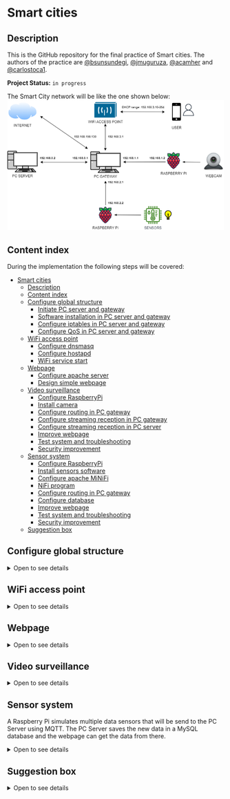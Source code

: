 # Smart cities

## Description
This is the GitHub repository for the final practice of Smart cities. The authors of the practice are [@bsunsundegi](https://github.com/bsunsundegi), [@jmuguruza](https://github.com/jmuguruza), [@acamher](https://github.com/acamher) and [@carlostoca1](https://github.com/carlostoca1).

**Project Status:** `in progress`

The Smart City network will be like the one shown below:
![network_scheme](https://github.com/bsunsundegi/Smart-cities/blob/main/img/Network.png)

## Content index
During the implementation the following steps will be covered:

- [Smart cities](#smart-cities)
  - [Description](#description)
  - [Content index](#content-index)
  - [Configure global structure](#configure-global-structure)
    - [Initiate PC server and gateway](#initiate-pc-server-and-gateway)
    - [Software installation in PC server and gateway](#software-installation-in-pc-server-and-gateway)
    - [Configure iptables in PC server and gateway](#configure-iptables-in-pc-server-and-gateway)
    - [Configure QoS in PC server and gateway](#configure-qos-in-pc-server-and-gateway)
  - [WiFi access point](#wifi-access-point)
    - [Configure dnsmasq](#configure-dnsmasq)
    - [Configure hostapd](#configure-hostapd)
    - [WiFi service start](#wifi-service-start)
  - [Webpage](#webpage)
    - [Configure apache server](#configure-apache-server)
    - [Design simple webpage](#design-simple-webpage)
  - [Video surveillance](#video-surveillance)
    - [Configure RaspberryPi](#configure-raspberrypi)
    - [Install camera](#install-camera)
    - [Configure routing in PC gateway](#configure-routing-in-pc-gateway)
    - [Configure streaming reception in PC gateway](#configure-streaming-reception-in-pc-gateway)
    - [Configure streaming reception in PC server](#configure-streaming-reception-in-pc-server)
    - [Improve webpage](#improve-webpage)
    - [Test system and troubleshooting](#test-system-and-troubleshooting)
    - [Security improvement](#security-improvement)
  - [Sensor system](#sensor-system)
    - [Configure RaspberryPi](#configure-raspberrypi-1)
    - [Install sensors software](#install-sensors-software)
    - [Configure apache MiNiFi](#configure-apache-minifi)
    - [NiFi program](#nifi-program)
    - [Configure routing in PC gateway](#configure-routing-in-pc-gateway-1)
    - [Configure database](#configure-database)
    - [Improve webpage](#improve-webpage-1)
    - [Test system and troubleshooting](#test-system-and-troubleshooting-1)
    - [Security improvement](#security-improvement-1)
  - [Suggestion box](#suggestion-box)

## Configure global structure
<details>
<summary>Open to see details</summary>
  
### Initiate PC server and gateway

The operating system chosen for both the PC server and the PC gateway is Ubuntu 22.04. Each one of these PCs are executed in different virtual machines.
For the case of the PC server, Apache Web Server is installed to host the webpage that later will be used.

### Software installation in PC server and gateway

After launching the virtual machines for server and gateway, some software kit has to be installed. It is recommended to use the two scripts that are located in `~/1-Configure-global-structure`, named `gateway_software.sh` and `server_software.sh`. Execute them and accept when asked in the installation process.

### Configure iptables in PC server and gateway

Afterwards, the iptables are configured. In the gateway side the 5 interfaces are defined (server, webcam, sensors, WiFi and Internet), each one with a given IP. Then, some iptable rules are added, according to each of the 5 services. The file is again in the first folder with the name `gateway_iptables.sh`. On the other side, the iptables configuration file for the server will be `server_iptables.sh`; run both scripts and verify that there are no errors.

### Configure QoS in PC server and gateway

Lastly, a QoS configuration is made, to distribute the available bandwith between the different processes. In the gateway side, the uplink traffic to the server is limited to 1 Mbps, while the downlink is limited to 5 Mbps. Regarding the server, the downlink traffic is 20 Mbps. The file `gateway_qdisc.sh` was already executed when running `gateway_iptables.sh`, so executing `server_qdisc.sh` is enough. Verify, once again, that you do not receive any error.
    
</details>
  
## WiFi access point
<details>
<summary>Open to see details</summary>
  
### Configure dnsmasq

The first step of the WiFi access point will be configuring a DNS and DHCP server; for that purpose dnsmasq will be used. In the configuration file the interface is set to `wlan`, binding interface is enabled and a DHCP range is defined according to the general network scheme. Then, go to`~/2-WiFi-access-point` and execute the file `dnsmasq.conf`.
  
### Configure hostapd
  
Second, the access point needs to be implemented. Parameters like channel, password, interface are defined in the configuration file. Now again, go to `~/2-WiFi-access-point` and execute the file `hostapd.conf`.
  
### WiFi service start

Finally, when both the DNS/DHCP and the access point have been configured, they need to be started. Optionally, use from the same directory the script `wifi.sh`, that will do this task automatically when executed.

</details>

## Webpage
<details>
<summary>Open to see details</summary>
  
### Configure apache server

The following guide was used to install the Apache Web Server: [Installing Apache Web Server](https://www.digitalocean.com/community/tutorials/how-to-install-the-apache-web-server-on-ubuntu-22-04)

In the next picture it can bee seen that the web server has been well deployed
![apache_desplegado](https://user-images.githubusercontent.com/73036899/208314731-f36bb996-685d-488f-9bd8-0089475fd43a.jpg)

### Design simple webpage
If the admin wants to see data such as video surveillance, sensor data or the suggestions submitted by the users in the suggestion box, the webpage deployed for that would look like the following one:

![server_webpage](https://user-images.githubusercontent.com/73036899/209978766-0ec14590-6ca6-43f5-8864-235af8aa5e55.jpg)

This page has three buttons. Each button corresponds to each one of the 3 possible types of data. If the admin would like to return back to the main page, it would be possible through the button that appears on screen when whichever button is pressed.
</details>

## Video surveillance
<details>
<summary>Open to see details</summary>
  
### Configure RaspberryPi
At first, the RaspberryPi only has the Raspbian image and the operating system generated by the image. Just by connecting it through HDMI will not work. So in order for this to work, we have to do the following steps.

1. Unplug the RaspberryPi and extract the SD Card.

2. If your computer does not have a MicroSD Card Slot, plug the MicroSD Card to the PC through a MicroSD to USB device.

3. Find the file named 'config.txt' and open it. To be able to send images through HDMI some parameters of this file will have to be modified.
![configtxt](https://user-images.githubusercontent.com/73036899/209112138-1d22a620-88e8-4885-ae45-ba7c84ab4c03.jpg)

This files are commented with a '#' so just removing the '#' will be enough. The parameters that have to be uncommented are:
  - `hdmi_safe = 1`
  - `hdmi_force_hotplug = 1`
  - `hdmi_drive = 2`
  
  
![hdmi](https://user-images.githubusercontent.com/73036899/209112929-2fbd5c7a-7e76-47b4-9afe-c42dfb6fbdaf.jpg)

Once this parameters are uncommented, the RaspberryPi HDMI will work.

4. Remove the MicroSD Card from the PC and plug it back to the RaspberryPi.  

5. Switch on the RaspberryPi and connect it to any monitor through HDMI.

The RaspberryPi Boot Image should appear on the screen.
![raspi image](https://user-images.githubusercontent.com/73036899/209113233-feecea97-2b17-48fb-a2f4-c921b6c6b6e6.jpg)

Now, the next step will be to configure Raspbian, the operating system of the RaspberryPi. This configuration is easy, choose the language and region you are the most comfortable with and connect it to a Wi-Fi network if possible, this way the Raspberry can update the software to the latest release.

After this is done, the Raspberry will be configured and ready to use. If everything has been done well, the Desktop should be seen.
![captura_desktop](https://user-images.githubusercontent.com/73036899/209117910-1fd5273c-c10f-45d1-92e7-8998244c6cd1.png)

### Install camera
First of all, to make this task easier, unplug the RaspberryPi and go to the config.txt file. Find the parameter camera_auto_detect=1 and uncomment it. This will make the RaspberryPi autodetect the camera without needing additional software or hardware.
![camera](https://user-images.githubusercontent.com/73036899/209114886-27a17085-ee40-46cc-9a0d-370d8bc7ed26.jpg)
  
To test if the camera works, we install a simple camera software called guvcview.
  
For this, open a terminal and execute the following command:
 
  `sudo apt-get update`
  
  `sudo apt-get upgrade`
  
  `sudo apt-get install guvcview`
  
  `sudo usermod -G video pi`
  
  `sudo modprobe uvcvideo`
  
  `reboot`
  
After rebooting the device, a new program should appear in the "sound and video" tab in the main menu called "guvcview".
  
![guvcview](https://user-images.githubusercontent.com/73036899/209123215-1f7f652f-4b16-4c4f-a97e-1c8cff6201fa.png)
  
Open it and the camera should appear automatically
  
![software_camara](https://user-images.githubusercontent.com/73036899/209123307-0df4950a-74ac-4a2f-baf3-dbe4a53c798e.png)

To change the IP address of the raspberry, the configuration file `/etc/dhcpcd.conf` has to be modified so anytime the device is switched on it is configured by default and there is no need to execute any additional lines everytime.

Now, to get the video from the webcam, mjpg streamer must be installed. For this, open a terminal and enter the following commands:

`sudo apt update`

`sudo apt install snapd`

`sudo reboot`

`sudo snap install core`

`sudo snap install mjpg-streamer`

This will install a program that detects USB webcams and also serves as a streaming server.

To start streaming video, a terminal must be opened in the Raspberry to enter the following command:

`mjpg_streamer`

To modify the parameters of the video such as the frame rate, the resolution and the port through which the video will exit the Raspberry, execute the following file that has to be in the folder installed by the `sudo snap install mjpg-streamer` command:

`./start.sh`

The file `start.sh` is in the folder 4-Video-surveillance.

To view the video, the html file that corresponds to the video surveillance must be modified. The line that should be added is the following one:

`<img src="http://192.168.1.2:2500/?action=stream" width=800*device_width height=500*device_height />`

You should be able to see the video in real time.

### Configure routing in PC gateway
### Configure streaming reception in PC gateway
### Configure streaming reception in PC server
### Improve webpage
### Test system and troubleshooting
When connecting the Raspberry Pi to a PC monitor, it did not work using display port nor VGA, just using a HDMI-HDMI connection between them. In addition, in the 'config.txt' file the screen resolution needs to be changed, accordingly to monitor's resolution, in the parameter hdmi_mode; in our case a resolution of 640x480 was used.
### Security improvement

</details>

## Sensor system
A Raspberry Pi simulates multiple data sensors that will be send to the PC Server using MQTT. The PC Server saves the new data in a MySQL database and the webpage can get the data from there.
<details>
<summary>Open to see details</summary>
  
### Configure RaspberryPi
The OS of the Raspberry Pi was downloaded from the official web page and was installed using a Windows PC with a USB, writting the OS on a memory card. Then the memory is inserted on the raspberry and turned it on.

The next step is to configure the routing by inserting the IP commented on the scheme.

### Install sensors software
For the software it is necessary to install java with the order `sudo apt install java-8-openjdk`. After that it is necessary to set the global variable using `export JAVA_HOME=/usr/lib/jvm/java-8-openjdk`, this will help minifi when running.
It is also required an MQTT package with `sudo apt install mosquitto-clients`. This allowed us to test the program while running and setting the conections.

### Configure apache MiNiFi
MiNiFi is a lighter version of NiFi that consumes much less resources. This allows the Raspberry Pi to execute some flows created on NiFi. For downloading MiNiFi: `wget https://dlcdn.apache.org/nifi/1.19.1/minifi-1.19.1-bin.zip`, after decompressing the program it is necessary to import the `config.yml` file.
NiFi exports templates in format `xml`, but MiNiFi needs a `yml` and for that it is necessary to also install MiNiFi toolkit with `wget https://dlcdn.apache.org/nifi/1.19.1/minifi-toolkit-1.19.1-bin.zip` and decompressing that zip to. Once the toolkit is ready the command while staying on the main folder of the program on root user: `./bin/config.sh transform <input_file.xml> <output_file.yml>`. The last step is the move the new `yml` file to the folder `${minifi_path}/conf/config.yml`.

With the program ready to be executed: `./bin/minifi.sh start` being on the root folder of the minifi download.

### NiFi program
The MQTT publisher and subscriber were created using NiFi.

Publisher works with three street lights sending data over MQTT to the Server PC using Gateway PC path.
![NiFi](img/nifi_publishers.jpg)

Each process has the same structure, using three blocks conforming a JSON which will be sent to the server. The JSON structure is represented in `5-Sensos-system/estructure.json`.
![Publisher_1](img/nifi_publishers2.jpg)

This proccess saves the data to a MySQL database but during the proccess it extract the JSON data and updates the DATETIME atribute to a `YYYY-MM-DD HH:mm:ss` format.
![Subscriber](img/nifi_subscriber.jpg)

### Configure routing in PC gateway

The PC gateway was already configured to allow routing throwards the machine. It also has installed the mosquitto package because the PC is the broker which join the publishers and the subscribers of the protocol.

### Configure database
The database was MySQL database. The install is `sudo apt install mysql-server` and the access to the DB is `sudo mysql -u smartcities -p`.
The database was made following the next structure:
```sql
CREATE TABLE SENSORS (
  REGISTERID INT(10) PRIMARY KEY AUTO_INCREMENT,
  SENSORID VARCHAR(25),
  LATITUDE DECIMAL(8, 6),
  LONGITUDE DECIMAL(9, 6),
  DATETIME DATETIME,
  TEMPERATURE INT(3),
  ENERGY INT(3),
  LIGHTSTATUS BIT(1)
);
```

### Improve webpage
In the webpage was added a php file that makes a query to the database for knowing the IDs of the sensors inside the database. Then other php file do another query which shows the data from the last 2 weeks in order from most recent to the oldest.

### Test system and troubleshooting

During the testing ocurred multiple errors that were solved as:

1. MiNiFi needs to have java-8-openjdk installed, the latest version (java-11-openjdk) doesn't work. That generates errors during the transformation from `xml` to `yml`.
2. Once the template is transformed and correctly moved to the path, the aplication needs an extra package for sending the MQTT messages, that package is `nifi-mqtt-nar-X.X.X.nar`.
3. Sometimes the connections between Raspberry Pi - Gateway and Gateway - Server fails and need be execute the script again.

### Security improvement

</details>

## Suggestion box
<details>
<summary>Open to see details</summary>
</details>

